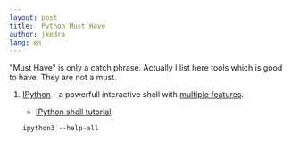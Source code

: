 ```yaml
---
layout: post
title:  Python Must Have
author: jkedra
lang: en
---
```


"Must Have" is only a catch phrase. Actually I list here tools
which is good to have. They are not a must.

1. [IPython](http://ipython.org) - a powerfull interactive shell with
    [multiple features][ip-shell-feat].
    * [IPython shell tutorial][ip-tut]

    `ipython3 --help-all`



[ip-tut]: http://ipython.readthedocs.io/en/stable/interactive/tutorial.html
[ip-shell-feat]: http://ipython.readthedocs.io/en/stable/overview.html#enhanced-interactive-python-shell
